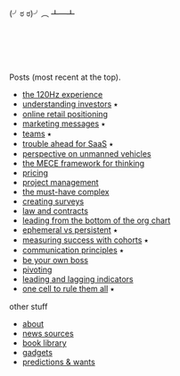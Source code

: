 <br/>
<br/>

(╯ಠ ಠ)╯︵ ┻━┻

<br/>
<br/>
<br/>
<br/>

Posts (most recent at the top).

- [the 120Hz experience](docs/2021-10-18-the-120Hz-experience.md)
- [understanding investors](docs/2020-08-06-understanding-investors.md) ⭑
- [online retail positioning](docs/2020-04-29-online-retail-positioning.md)
- [marketing messages](docs/2019-03-12-marketing-messages.md) ⭑
- [teams](docs/2018-05-06-teams.md) ⭑
- [trouble ahead for SaaS](docs/2017-12-03-trouble-ahead-for-saas.md) ⭑
- [perspective on unmanned vehicles](docs/2017-02-25-perspective-on-unmanned-vehicles.md)
- [the MECE framework for thinking](docs/2016-05-16-the-MECE-framework-for-thinking.md)
- [pricing](docs/2016-04-23-pricing.md)
- [project management](docs/2016-04-17-project-management.md)
- [the must-have complex](docs/2015-08-31-the-must-have-complex.md)
- [creating surveys](docs/2015-07-26-creating-surveys.md)
- [law and contracts](docs/2015-06-19-law-and-contracts.md)
- [leading from the bottom of the org chart](docs/2015-04-22-leading-from-the-bottom-of-the-org-chart.md)
- [ephemeral vs persistent](docs/2015-04-19-ephemeral-vs-persistent-products.md) ⭑
- [measuring success with cohorts](docs/2015-04-08-measuring-success-with-cohorts.md) ⭑
- [communication principles](docs/2015-04-04-communication-principles.md) ⭑
- [be your own boss](docs/2015-03-24-be-your-own-boss.md)
- [pivoting](docs/2015-03-19-pivoting.md)
- [leading and lagging indicators](docs/2015-03-08-leading-and-lagging-indicators.md)
- [one cell to rule them all](docs/2014-12-21-one-cell-to-rule-them-all.md) ⭑

other stuff

- [about](docs/about.md)
- [news sources](docs/intro/news-sources.md)
- [book library](https://rows.com/humberto/lifestyle/book-library-4wps5rXzQ4qqviHLznqTaW/live)
- [gadgets](docs/gadgets.md)
- [predictions & wants](docs/predictions-and-wants.md)
